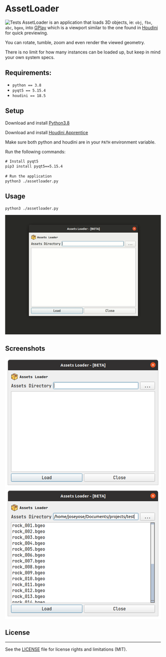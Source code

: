 # AssetLoader
![Tests](https://github.com/joseyose/assetLoader/actions/workflows/tests.yml/badge.svg)
AssetLoader is an application that loads 3D objects, ie: `obj`, `fbx`, `abc`, `bgeo`, into [GPlay](https://www.sidefx.com/docs/houdini/ref/utils/gplay.html) which is a viewport similar to the one found in [Houdini](https://www.sidefx.com/) for quick previewing. 

You can rotate, tumble, zoom and even render the viewed geometry. 

There is no limit for how many instances can be loaded up, but keep in mind your own system specs.

## Requirements:

- `python == 3.8`
- `pyqt5 == 5.15.4`
- `houdini == 18.5`

## Setup 
Download and install [Python3.8](https://www.python.org/downloads/)

Download and install [Houdini Apprentice](https://www.sidefx.com/download/)

Make sure both python and houdini are in your `PATH` environment variable.

Run the following commands:
```
# Install pyqt5
pip3 install pyqt5==5.15.4

# Run the application
python3 ./assetloader.py
```
## Usage
`python3 ./assetloader.py`

![](./media/assetloader_001.gif)

## Screenshots
![](./media/assetloader_001.png)
![](./media/assetloader_002.png)

## License
---
See the [LICENSE](https://github.com/joseyose/assetLoader/blob/main/LICENSE) file for license rights and limitations (MIT).